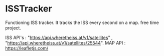 # ISSTracker

Functioning ISS tracker. It tracks the ISS every second on a map. free time project.

ISS API's : "https://api.wheretheiss.at/v1/satellites" , "https://api.wheretheiss.at/v1/satellites/25544".
MAP API : https://leafletjs.com/
